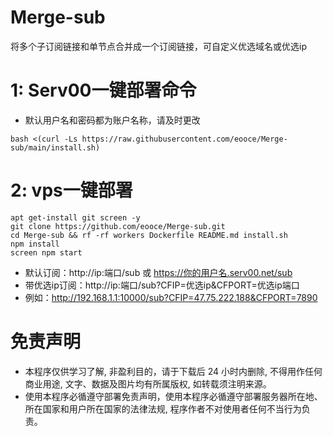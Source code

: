# Merge-sub
将多个子订阅链接和单节点合并成一个订阅链接，可自定义优选域名或优选ip

# 1: Serv00一键部署命令
* 默认用户名和密码都为账户名称，请及时更改
```
bash <(curl -Ls https://raw.githubusercontent.com/eooce/Merge-sub/main/install.sh)
```

# 2: vps一键部署
```
apt get-install git screen -y
git clone https://github.com/eooce/Merge-sub.git
cd Merge-sub && rf -rf workers Dockerfile README.md install.sh
npm install
screen npm start 
```

* 默认订阅：http://ip:端口/sub 或 https://你的用户名.serv00.net/sub
* 带优选ip订阅：http://ip:端口/sub?CFIP=优选ip&CFPORT=优选ip端口
* 例如：http://192.168.1.1:10000/sub?CFIP=47.75.222.188&CFPORT=7890


# 免责声明
* 本程序仅供学习了解, 非盈利目的，请于下载后 24 小时内删除, 不得用作任何商业用途, 文字、数据及图片均有所属版权, 如转载须注明来源。
* 使用本程序必循遵守部署免责声明，使用本程序必循遵守部署服务器所在地、所在国家和用户所在国家的法律法规, 程序作者不对使用者任何不当行为负责。
